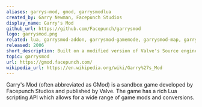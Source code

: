 ```yaml
---
aliases: garrys-mod, gmod, garrysmodlua
created_by: Garry Newman, Facepunch Studios
display_name: Garry's Mod
github_url: https://github.com/Facepunch/garrysmod
logo: garrysmod.png
related: lua, garrysmod-addon, garrysmod-gamemode, garrysmod-map, garrysmod-tool, garrysmod-module, source-engine
released: 2006
short_description: Built on a modified version of Valve's Source engine, Garry's Mod (or GMod for short) is a physics sandbox game.
topic: garrysmod
url: https://gmod.facepunch.com/
wikipedia_url: https://en.wikipedia.org/wiki/Garry%27s_Mod
---
```

Garry's Mod (often abbreviated as GMod) is a sandbox game developed by Facepunch Studios and published by Valve.
The game has a rich Lua scripting API which allows for a wide range of game mods and conversions.
